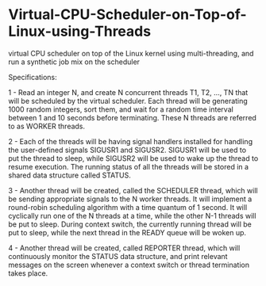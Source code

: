 # Virtual-CPU-Scheduler-on-Top-of-Linux-using-Threads
 virtual CPU scheduler on top of the Linux kernel using multi-threading, and run a synthetic job mix on the scheduler

 Specifications:


1 - Read an integer N, and create N concurrent threads T1, T2, …, TN that will be scheduled by the virtual scheduler. Each thread will be generating 1000 random integers, sort them, and wait for a random time interval between 1 and 10 seconds before terminating. These N threads are referred to as WORKER threads.

2 - Each of the threads will be having signal handlers installed for handling the user-defined signals SIGUSR1 and SIGUSR2. SIGUSR1 will be used to put the thread to sleep, while SIGUSR2 will be used to wake up the thread to resume execution. The running status of all the threads will be stored in a shared data structure called STATUS.

3 - Another thread will be created, called the SCHEDULER thread, which will be sending appropriate signals to the N worker threads. It will implement a round-robin scheduling algorithm with a time quantum of 1 second. It will cyclically run one of the N threads at a time, while the other N-1 threads will be put to sleep. During context switch, the currently running thread will be put to sleep, while the next thread in the READY queue will be woken up.

4 - Another thread will be created, called REPORTER thread, which will continuously monitor the STATUS data structure, and print relevant messages on the screen whenever a context switch or thread termination takes place.

